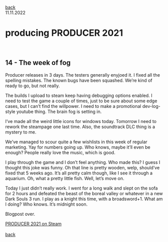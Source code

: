 [back](thinking)<br>
11.11.2022
<h1>producing PRODUCER 2021</h1><br>
<h2>14 - The week of fog</h2>

Producer releases in 3 days. The testers generally enyjoed it. I fixed all the spelling mistakes. The known bugs have been squashed. We’re kind of ready to go, but not really.

The builds I upload to steam keep having debugging options enabled. I need to test the game a couple of times, just to be sure about some edge cases, but I can’t find the willpower. I need to make a promotional dev-log-style youtube thing. The brain fog is setting in.

I’ve made all the weird little icons for windows today. Tomorrow I need to rework the steampage one last time. Also, the soundtrack DLC thing is a mystery to me.

We’ve managed to scour quite a few wishlists in this week of regular marketing. Yay for numbers going up. Who knows, maybe it’ll even be enough? People really love the music, which is good.

I play through the game and I don’t feel anything. Who made this? I guess I thought this joke was funny. Oh that line is pretty wooden, welp, should’ve fixed that 5 weeks ago. It’s all pretty calm though, like I see it through a aquarium. Oh, what a pretty little fish. Well, let’s move on.

Today I just didn’t really work.
I went for a long walk and slept on the sofa for 2 hours and defeated the beast of the boreal valley or whatever in a new Dark Souls 3 run. I play as a knight this time, with a broadsword+1. What am I doing? Who knows. It’s midnight soon.

Blogpost over.

<a href="https://store.steampowered.com/app/1667320/PRODUCER_2021/?beta=1" target="_blank">PRODUCER 2021 on Steam</a><br>
<br>
[back](thinking)
